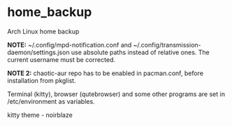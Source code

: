 # home_backup
Arch Linux home backup

<b>NOTE:</b> ~/.config/mpd-notification.conf and ~/.config/transmission-daemon/settings.json use absolute paths instead of relative ones. The current username must be corrected.

<b>NOTE 2:</b> chaotic-aur repo has to be enabled in pacman.conf, before installation from pkglist.

Terminal (kitty), browser (qutebrowser) and some other programs are set in /etc/environment as variables.

kitty theme - noirblaze


